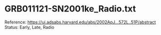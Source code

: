 # GRB011121-SN2001ke_Radio.txt

Reference: https://ui.adsabs.harvard.edu/abs/2002ApJ...572L..51P/abstract
Status: Early, Late, Radio